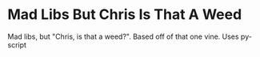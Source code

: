 # Mad Libs But Chris Is That A Weed
 Mad libs, but "Chris, is that a weed?". Based off of that one vine.
 Uses py-script
